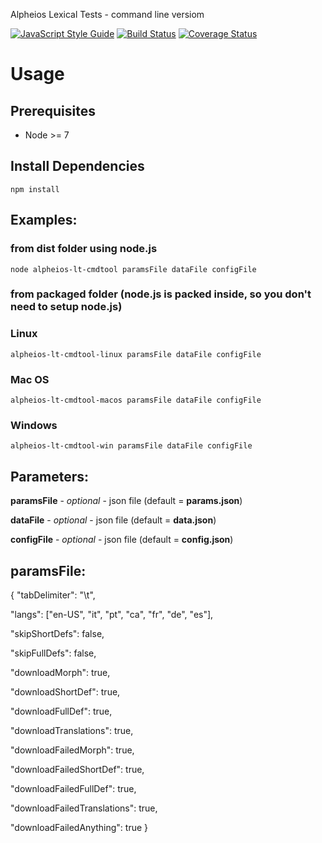 Alpheios Lexical Tests - command line versiom

[![JavaScript Style Guide](https://img.shields.io/badge/code_style-standard-brightgreen.svg)](https://standardjs.com)
[![Build Status](https://travis-ci.org/alpheios-project/lexicon-client.svg?branch=master)](https://travis-ci.org/alpheios-project/lexicon-client)
[![Coverage Status](https://coveralls.io/repos/github/alpheios-project/lexicon-client/badge.svg?branch=master)](https://coveralls.io/github/alpheios-project/lexicon-client?branch=master)

# Usage

## Prerequisites

* Node >= 7

## Install Dependencies

```
npm install
```

## Examples:
### from dist folder using node.js
```
node alpheios-lt-cmdtool paramsFile dataFile configFile
```

### from packaged folder (node.js is packed inside, so you don't need to setup node.js)
### Linux
```
alpheios-lt-cmdtool-linux paramsFile dataFile configFile
```
### Mac OS
```
alpheios-lt-cmdtool-macos paramsFile dataFile configFile
```
### Windows
```
alpheios-lt-cmdtool-win paramsFile dataFile configFile
```

## Parameters:

**paramsFile** - *optional* - json file (default = **params.json**)

**dataFile** - *optional* - json file (default = **data.json**)

**configFile** - *optional* - json file (default = **config.json**)


## paramsFile:

{
  "tabDelimiter": "\t",

  "langs": ["en-US", "it", "pt", "ca", "fr", "de", "es"],

  "skipShortDefs": false,

  "skipFullDefs": false,

  "downloadMorph": true,

  "downloadShortDef": true,

  "downloadFullDef": true,

  "downloadTranslations": true,

  "downloadFailedMorph": true,

  "downloadFailedShortDef": true,

  "downloadFailedFullDef": true,

  "downloadFailedTranslations": true,
  
  "downloadFailedAnything": true
}


